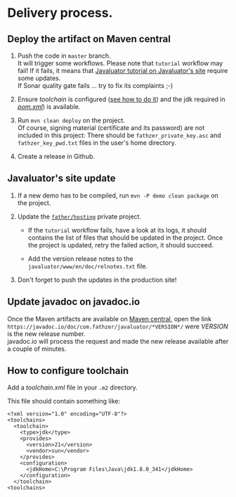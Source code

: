 # Delivery process.

## Deploy the artifact on Maven central

1. Push the code in `master` branch.  
It will trigger some workflows. Please note that `tutorial` workflow may fail! If it fails, it means that [Javaluator tutorial on Javaluator's site](https://javaluator.fathzer.com) require some updates.  
If Sonar quality gate fails ... try to fix its complaints ;-)

2. Ensure *toolchain* is configured ([see how to do it](#how-to-configure-toolchain)) and the jdk required in [*pom.xml*](https://github.com/fathzer/javaluator/blob/master/pom.xml)) is available.

3. Run `mvn clean deploy` on the project.  
Of course, signing material (certificate and its password) are not included in this project: There should be `fathzer_private_key.asc` and `fathzer_key_pwd.txt` files in the user's home directory.

3. Create a release in Github.

## Javaluator's site update

1. If a new demo has to be compiled, run `mvn -P demo clean package` on the project.

2. Update the [`father/hosting`](https://github.com/fathzer/hosting) private project.
	- If the `tutorial` workflow fails, have a look at its logs, it should contains the list of files that should be updated in the project. Once the project is updated, retry the failed action, it should succeed.

	- Add the version release notes to the `javaluator/www/en/doc/relnotes.txt` file. 

3. Don't forget to push the updates in the production site!

## Update javadoc on javadoc.io

Once the Maven artifacts are available on [Maven central](https://search.maven.org/search?q=a:javaluator), open the link `https://javadoc.io/doc/com.fathzer/javaluator/*VERSION*/` were *VERSION* is the new release number.  
javadoc.io will process the request and made the new release available after a couple of minutes.

## How to configure toolchain
Add a *toolchain.xml* file in your `.m2` directory.

This file should contain something like:  
```
<?xml version="1.0" encoding="UTF-8"?>
<toolchains>
  <toolchain>
    <type>jdk</type>
    <provides>
      <version>21</version>
      <vendor>sun</vendor>
    </provides>
    <configuration>
      <jdkHome>C:\Program Files\Java\jdk1.8.0_341</jdkHome>
    </configuration>
  </toolchain>
<toolchains>
```

